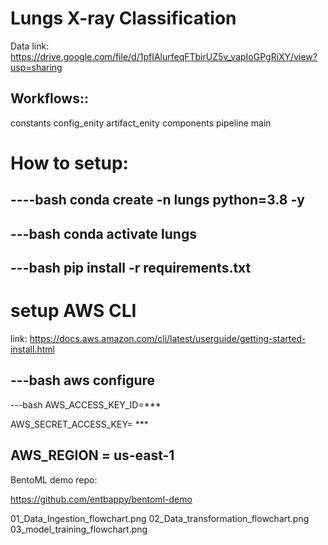 # Lungs X-ray Classification

Data link: https://drive.google.com/file/d/1pfIAlurfeqFTbirUZ5v_vapIoGPgRiXY/view?usp=sharing

## Workflows::

constants
config_enity
artifact_enity
components
pipeline
main

# How to setup:

----bash
conda create -n lungs python=3.8 -y
---
---bash
conda activate lungs
----
---bash
pip install -r requirements.txt
----

# setup AWS CLI
link: https://docs.aws.amazon.com/cli/latest/userguide/getting-started-install.html

---bash
aws configure
-----

---bash
AWS_ACCESS_KEY_ID=***

AWS_SECRET_ACCESS_KEY= ***

AWS_REGION = us-east-1
---

BentoML demo repo:

https://github.com/entbappy/bentoml-demo

01_Data_Ingestion_flowchart.png
02_Data_transformation_flowchart.png
03_model_training_flowchart.png

